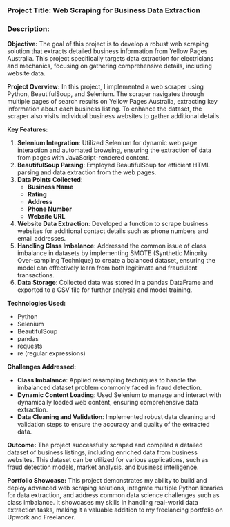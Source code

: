 ### Project Title: Web Scraping for Business Data Extraction

### Description:

**Objective:**
The goal of this project is to develop a robust web scraping solution that extracts detailed business information from Yellow Pages Australia. This project specifically targets data extraction for electricians and mechanics, focusing on gathering comprehensive details, including website data.

**Project Overview:**
In this project, I implemented a web scraper using Python, BeautifulSoup, and Selenium. The scraper navigates through multiple pages of search results on Yellow Pages Australia, extracting key information about each business listing. To enhance the dataset, the scraper also visits individual business websites to gather additional details.

**Key Features:**
1. **Selenium Integration**: Utilized Selenium for dynamic web page interaction and automated browsing, ensuring the extraction of data from pages with JavaScript-rendered content.
2. **BeautifulSoup Parsing**: Employed BeautifulSoup for efficient HTML parsing and data extraction from the web pages.
3. **Data Points Collected**:
   - **Business Name**
   - **Rating**
   - **Address**
   - **Phone Number**
   - **Website URL**
4. **Website Data Extraction**: Developed a function to scrape business websites for additional contact details such as phone numbers and email addresses.
5. **Handling Class Imbalance**: Addressed the common issue of class imbalance in datasets by implementing SMOTE (Synthetic Minority Over-sampling Technique) to create a balanced dataset, ensuring the model can effectively learn from both legitimate and fraudulent transactions.
6. **Data Storage**: Collected data was stored in a pandas DataFrame and exported to a CSV file for further analysis and model training.

**Technologies Used:**
- Python
- Selenium
- BeautifulSoup
- pandas
- requests
- re (regular expressions)

**Challenges Addressed:**
- **Class Imbalance**: Applied resampling techniques to handle the imbalanced dataset problem commonly faced in fraud detection.
- **Dynamic Content Loading**: Used Selenium to manage and interact with dynamically loaded web content, ensuring comprehensive data extraction.
- **Data Cleaning and Validation**: Implemented robust data cleaning and validation steps to ensure the accuracy and quality of the extracted data.

**Outcome:**
The project successfully scraped and compiled a detailed dataset of business listings, including enriched data from business websites. This dataset can be utilized for various applications, such as fraud detection models, market analysis, and business intelligence.

**Portfolio Showcase:**
This project demonstrates my ability to build and deploy advanced web scraping solutions, integrate multiple Python libraries for data extraction, and address common data science challenges such as class imbalance. It showcases my skills in handling real-world data extraction tasks, making it a valuable addition to my freelancing portfolio on Upwork and Freelancer.
